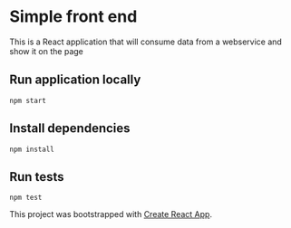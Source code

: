# Simple front end
This is a React application that will consume data from a webservice and show it on the page


## Run application locally
`npm start`

## Install dependencies
`npm install`

## Run tests
`npm test`


This project was bootstrapped with [Create React App](https://github.com/facebook/create-react-app).